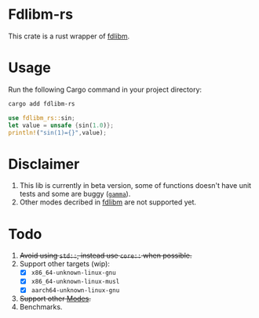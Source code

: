 # Fdlibm-rs
This crate is a rust wrapper of [fdlibm](https://netlib.org/fdlibm/). 

# Usage
Run the following Cargo command in your project directory:
```bash
cargo add fdlibm-rs
```

```rust
use fdlibm_rs::sin;
let value = unsafe {sin(1.0)};
println!("sin(1)={}",value);
```

# Disclaimer 
1) This lib is currently in beta version, some of functions doesn't have unit tests and some are buggy ([`gamma`](tests/fdlibm.rs#L146)).
2) Other modes decribed in [fdlibm](fdlibm/readme) are not supported yet.

# Todo
1) <s>Avoid using `std::`, instead use `core::` when possible.</s>
2) Support other targets (wip):
    - [X] `x86_64-unknown-linux-gnu`
    - [X] `x86_64-unknown-linux-musl`
    - [X] `aarch64-unknown-linux-gnu`
    
3) <s>Support other [Modes](fdlibm/readme).</s>
4) Benchmarks.